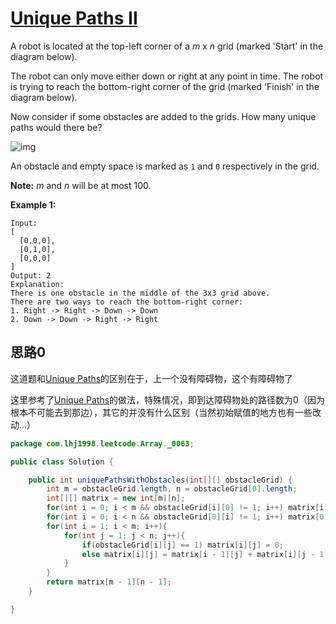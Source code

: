 # [Unique Paths II](https://leetcode.com/problems/unique-paths-ii/)

A robot is located at the top-left corner of a *m* x *n* grid (marked 'Start' in the diagram below).

The robot can only move either down or right at any point in time. The robot is trying to reach the bottom-right corner of the grid (marked 'Finish' in the diagram below).

Now consider if some obstacles are added to the grids. How many unique paths would there be?

![img](https://assets.leetcode.com/uploads/2018/10/22/robot_maze.png)

An obstacle and empty space is marked as `1` and `0` respectively in the grid.

**Note:** *m* and *n* will be at most 100.

**Example 1:**

```
Input:
[
  [0,0,0],
  [0,1,0],
  [0,0,0]
]
Output: 2
Explanation:
There is one obstacle in the middle of the 3x3 grid above.
There are two ways to reach the bottom-right corner:
1. Right -> Right -> Down -> Down
2. Down -> Down -> Right -> Right
```

## 思路0

这道题和[Unique Paths](note/Array/0062/README.md)的区别在于，上一个没有障碍物，这个有障碍物了

这里参考了[Unique Paths](note/Array/0062/README.md)的做法，特殊情况，即到达障碍物处的路径数为0（因为根本不可能去到那边），其它的并没有什么区别（当然初始赋值的地方也有一些改动...）

```java
package com.lhj1998.leetcode.Array._0063;

public class Solution {

    public int uniquePathsWithObstacles(int[][] obstacleGrid) {
        int m = obstacleGrid.length, n = obstacleGrid[0].length;
        int[][] matrix = new int[m][n];
        for(int i = 0; i < m && obstacleGrid[i][0] != 1; i++) matrix[i][0] = 1;
        for(int i = 0; i < n && obstacleGrid[0][i] != 1; i++) matrix[0][i] = 1;
        for(int i = 1; i < m; i++){
            for(int j = 1; j < n; j++){
                if(obstacleGrid[i][j] == 1) matrix[i][j] = 0;
                else matrix[i][j] = matrix[i - 1][j] + matrix[i][j - 1];
            }
        }
        return matrix[m - 1][n - 1];
    }

}

```

